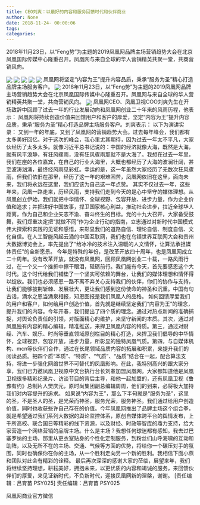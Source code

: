 ```yaml
---
title: CEO刘爽：以最好的内容和服务回馈时代和伙伴商业
author: None
date: 2018-11-24- 00:00:06
tags: 
categories: 
---
```

2018年11月23日，以“Feng势”为主题的2019凤凰网品牌主场营销趋势大会在北京凤凰国际传媒中心隆重召开。凤凰网与来自全球的华人营销精英共聚一堂，共商营销风向。
<!-- more -->
                                
<img align="center" border="0" src="http://p3.ifengimg.com/a/2018_47/6c27872eabe2210_size214_w1270_h846.jpg" />
                                            
<img align="center" border="0" src="http://p1.ifengimg.com/a/2018_47/7955ff8840e9e43_size478_w1271_h847.jpg" />
                            
<img align="center" border="0" src="http://p0.ifengimg.com/a/2018_47/68740b5ff4f6f9c_size274_w1620_h1080.jpeg" />
<img align="center" border="0" src="http://p1.ifengimg.com/a/2018_47/02dca067b69ba62_size206_w1600_h1066.jpeg" />
<img align="center" border="0" src="http://p2.ifengimg.com/a/2018_47/65e9a675f0c98ad_size973_w2620_h1746.jpeg" />
凤凰网将坚定“内容为王”提升内容品质，秉承“服务为圣”精心打造品牌主场服务客户。
<img align="center" border="0" src="http://p1.ifengimg.com/a/2018_47/72c0365a1541839_size280_w1271_h847.jpg" />
2018年11月23日，以“Feng势”为主题的2019凤凰网品牌主场营销趋势大会在北京凤凰国际传媒中心隆重召开。凤凰网与来自全球的华人营销精英共聚一堂，共商营销风向。
<img align="center" border="0" src="http://p2.ifengimg.com/a/2016/0810/204c433878d5cf9size1_w16_h16.png" />
凤凰网CEO、凤凰卫视COO刘爽先生在开场致辞中回顾了过去一年的行业发展动向和凤凰网创业二十年来的风雨历程，他表示：
凤凰网将持续创造价值来回馈用户和客户的厚爱，坚定“内容为王”提升内容品质，秉承“服务为圣”精心打造品牌主场服务客户。刘爽表示：
以下为演讲实录：
又到一年的年底，又到了凤凰网的营销趋势大会。过去每年峰会，我们都有太多美好回忆。对于这次的峰会，我心里尤其期待，因为过去一年太不平凡，大家伙经历了太多太多。就像习近平总书记说的：中国的经济就像大海，既然是大海，就有风平浪静，有狂风骤雨，没有狂风骤雨那就不是大海了。我想在过去一年里，我们在座的各位嘉宾，在自己的行业大海里，大概也都经历了大海的波澜壮阔，甚至波涛汹涌，最终经风雨见彩虹。幸运的是，这一年虽然大家经历了无数次狂风骤雨，但我们依旧在那里，经历了这一年的艰难困苦，凤凰网依旧在这里，面向未来，我们将永远在这里，我们应该为自己这一年点赞。
其实不仅过去一年，这些年来，凤凰一路走来，历经风雨，支持我们走到今天的是心中坚守的媒体理想。从凤凰创立伊始，我们就把中华情怀、全球视野、包容开放、进步力量，作为企业价值和追求；并把讲好中国故事，捍卫国家核心利益，推动社会进步，拉近全球华人距离，作为自己和企业矢志不渝、奋斗终生的目标。党的十九大召开，大家备受鼓舞，我们郑重决定把“就做不同”作为企业行动的指南，立志通过对新时代中国模式伟大探索和实践的见证和感悟，来彰显我们的道路自信、理论自信、制度自信、文化自信。在人工智能风起云涌的中国互联网，我们也在乌镇世界互联网大会和贵州大数据博览会上，率先提出了“给冰冷的技术注入温暖的人文情怀，让算法承担媒体责任”的全新愿景。
今年是特殊的年份，是改革开放四十周年，也是凤凰网成立二十周年。没有改革开放，就没有凤凰网，回顾凤凰网创业二十载，一路风雨行过，在一个又一个挫折中擦干眼泪，砥砺前行。我们能有今天，首先要感恩这个大时代。这个时代给我们铺垫了一个坚实可依赖的舞台，让我们的媒体理想和情怀得以绽放。我们也必须感恩一路不离不弃关心支持我们的伙伴，你们的协作与支持，让我们能够披荆斩棘、发展壮大，更让我们感到这份使命的神圣和沉重。中国有句古话，滴水之恩当涌泉相报，知恩图报是我们凤凰人的品格。
如何回馈厚爱我们的用户和客户，如何给用户创造价值，首先就是继续坚定我们“内容为王”的理念，提升我们的内容。今年开春，我们提出了四个质的理念。通过对热点新闻的准确捕捉，对舆论负责任的引领，对版面精心的维护，来坚守新闻的本质。其次，通过对凤凰独有内容的精心编辑，精准推送，来捍卫凤凰内容的特质。第三，通过对财经、汽车、娱乐、时尚等垂直领域原创栏目的精心打造，来捍卫我们倡导的中华情怀，全球视野，包容开放，进步力量，所彰显的独特凤凰气质。第四，与自媒体机构、mcn等伙伴们合作，通过在长尾领域品质内容的拓展和积累，来提升我们的阅读品质。把四个质“本质”、“特质”、“气质”、“品质”结合在一起，配合算法支持，将进一步强化网络世界不可替代的凤凰影响。在此，我特别高兴的跟大家分享，我们已力邀凤凰卫视原中文台执行台长刘春加盟凤凰网。大家都知道他是凤凰卫视很多精彩纪录片、访谈节目的背后主导，和他一起加盟的，还有凤凰卫视《鲁豫有约》总制片人樊庆元，原时尚集团副总编辑周周，他们的到来，必将极大加持我们对内容提升的追求。
如果说“内容为王”，那么下半句就是“服务为圣”，这里的圣，不是圣人的圣，是光荣而神圣，服务光荣，服务神圣。我们通过给用户创造价值，同时也收获些许自己存在的价值。今年凤凰网推出了品牌主场这个组合拳，就是希望通过我们系列大数据的舆论监控体系，原创自媒体跨平台的舆情发布，上千所高校、联合国日等精彩的线下资源，以及财经、时政等智库的鼎力支持，给大家营造一个网络营销的品牌主场。什么是主场？我想任何球迷都有感知。我去过巴塞罗纳的主场，那里从更衣室贴身的个性化定制服务，到粉丝们山呼海啸的互动和助阵，以及无所不在的主场、交通、气候等方面的优势，将给你一个碾压对手的氛围，同时也确保你在你的主场，从一个胜利走向另一个新的胜利。我相信下面小燕和团队对此会有精彩的诠释。
最后再次深深的感谢大家的莅临，展望来年，我们将继续坚持理想，耕耘美好，拥抱未来，以更优质的内容和竭诚的服务，来回馈伙伴们的厚爱，来见证新时代，不负新时代，迎接凤凰网新的涅槃，谢谢。
                                [责任编辑：吕育苗                                    PSY025]                            
                                责任编辑：吕育苗                                    PSY025                            
                                                            
凤凰网商业官方微信
